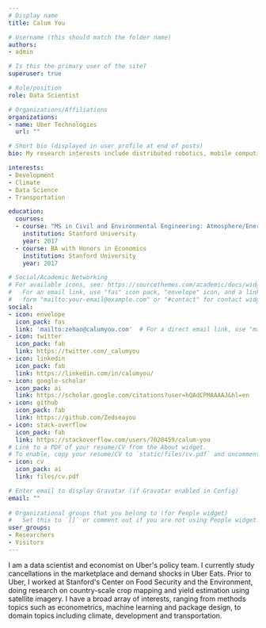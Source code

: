 ```yaml
---
# Display name
title: Calum You

# Username (this should match the folder name)
authors:
- admin

# Is this the primary user of the site?
superuser: true

# Role/position
role: Data Scientist

# Organizations/Affiliations
organizations:
- name: Uber Technologies
  url: ""

# Short bio (displayed in user profile at end of posts)
bio: My research interests include distributed robotics, mobile computing and programmable matter.

interests:
- Development
- Climate
- Data Science
- Transportation

education:
  courses:
  - course: "MS in Civil and Environmental Engineering: Atmosphere/Energy"
    institution: Stanford University
    year: 2017
  - course: BA with Honors in Economics
    institution: Stanford University
    year: 2017

# Social/Academic Networking
# For available icons, see: https://sourcethemes.com/academic/docs/widgets/#icons
#   For an email link, use "fas" icon pack, "envelope" icon, and a link in the
#   form "mailto:your-email@example.com" or "#contact" for contact widget.
social:
- icon: envelope
  icon_pack: fas
  link: 'mailto:zehao@calumyou.com'  # For a direct email link, use "mailto:test@example.org".
- icon: twitter
  icon_pack: fab
  link: https://twitter.com/_calumyou
- icon: linkedin
  icon_pack: fab
  link: https://linkedin.com/in/calumyou/
- icon: google-scholar
  icon_pack: ai
  link: https://scholar.google.com/citations?user=hQAdCPMAAAAJ&hl=en
- icon: github
  icon_pack: fab
  link: https://github.com/Zedseayou
- icon: stack-overflow
  icon_pack: fab
  link: https://stackoverflow.com/users/7028459/calum-you
# Link to a PDF of your resume/CV from the About widget.
# To enable, copy your resume/CV to `static/files/cv.pdf` and uncomment the lines below.  
- icon: cv
  icon_pack: ai
  link: files/cv.pdf

# Enter email to display Gravatar (if Gravatar enabled in Config)
email: ""
  
# Organizational groups that you belong to (for People widget)
#   Set this to `[]` or comment out if you are not using People widget.  
user_groups:
- Researchers
- Visitors
---
```


I am a data scientist and economist on Uber's policy team. I currently study cancellations in the marketplace and demand shocks in Uber Eats. Prior to Uber, I worked at Stanford's Center on Food Security and the Environment, doing research on country-scale crop mapping and yield estimation using satellite imagery. I have a broad array of interests, ranging from methods topics such as econometrics, machine learning and package design, to domain topics including climate, development and transportation.
